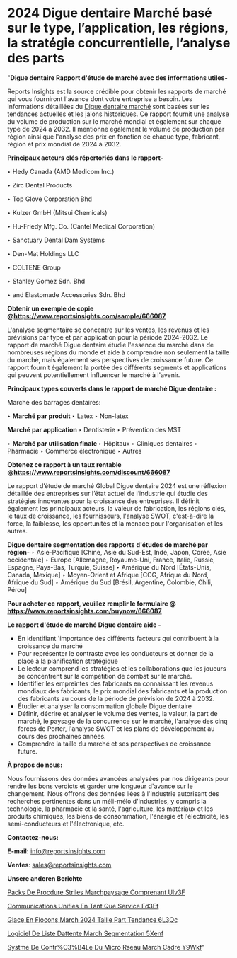 # 2024 Digue dentaire Marché basé sur le type, l’application, les régions, la stratégie concurrentielle, l’analyse des parts

"<strong>Digue dentaire Rapport d'étude de marché avec des informations utiles-</strong>

Reports Insights est la source crédible pour obtenir les rapports de marché qui vous fourniront l'avance dont votre entreprise a besoin. Les informations détaillées du <a href=https://www.reportsinsights.com/sample/666087>Digue dentaire marché</a> sont basées sur les tendances actuelles et les jalons historiques. Ce rapport fournit une analyse du volume de production sur le marché mondial et également sur chaque type de 2024 à 2032. Il mentionne également le volume de production par région ainsi que l'analyse des prix en fonction de chaque type, fabricant, région et prix mondial de 2024 à 2032.

<b>Principaux acteurs clés répertoriés dans le rapport-</b>

‣ Hedy Canada (AMD Medicom Inc.)

‣ Zirc Dental Products

‣ Top Glove Corporation Bhd

‣ Kulzer GmbH (Mitsui Chemicals)

‣ Hu-Friedy Mfg. Co. (Cantel Medical Corporation)

‣ Sanctuary Dental Dam Systems

‣ Den-Mat Holdings LLC

‣ COLTENE Group

‣ Stanley Gomez Sdn. Bhd

‣ and Elastomade Accessories Sdn. Bhd

<strong><b>Obtenir un exemple de copie @</b></strong><a href=https://www.reportsinsights.com/sample/666087><strong><b>https://www.reportsinsights.com/sample/666087</b></strong></a>

L'analyse segmentaire se concentre sur les ventes, les revenus et les prévisions par type et par application pour la période 2024-2032. Le rapport de marché Digue dentaire étudie l'essence du marché dans de nombreuses régions du monde et aide à comprendre non seulement la taille du marché, mais également ses perspectives de croissance future. Ce rapport fournit également la portée des différents segments et applications qui peuvent potentiellement influencer le marché à l'avenir.

<strong>Principaux types couverts dans le rapport de marché Digue dentaire :</strong>

Marché des barrages dentaires:

‣  <strong> Marché par produit </strong>
‣ Latex
‣ Non-latex

<strong>Marché par application </strong>
‣ Dentisterie
‣ Prévention des MST

‣  <strong> <strong> Marché par utilisation finale </strong> </strong>
‣ Hôpitaux
‣ Cliniques dentaires
‣ Pharmacie
‣ Commerce électronique
‣ Autres

<strong><b>Obtenez ce rapport à un taux rentable @</b></strong><a href=https://www.reportsinsights.com/discount/666087><strong><b>https://www.reportsinsights.com/discount/666087</b></strong></a>

Le rapport d’étude de marché Global Digue dentaire 2024 est une réflexion détaillée des entreprises sur l’état actuel de l’industrie qui étudie des stratégies innovantes pour la croissance des entreprises. Il définit également les principaux acteurs, la valeur de fabrication, les régions clés, le taux de croissance, les fournisseurs, l'analyse SWOT, c'est-à-dire la force, la faiblesse, les opportunités et la menace pour l'organisation et les autres.

<strong>Digue dentaire segmentation des rapports d'études de marché par région-</strong>
‣ Asie-Pacifique [Chine, Asie du Sud-Est, Inde, Japon, Corée, Asie occidentale]
‣ Europe [Allemagne, Royaume-Uni, France, Italie, Russie, Espagne, Pays-Bas, Turquie, Suisse]
‣ Amérique du Nord [États-Unis, Canada, Mexique]
‣ Moyen-Orient et Afrique [CCG, Afrique du Nord, Afrique du Sud]
‣ Amérique du Sud [Brésil, Argentine, Colombie, Chili, Pérou]

<strong>Pour acheter ce rapport, veuillez remplir le formulaire @   <a href=https://www.reportsinsights.com/buynow/666087>https://www.reportsinsights.com/buynow/666087</a></strong>

<strong>Le rapport d'étude de marché Digue dentaire aide -</strong>
<ul>
  <li>En identifiant 'importance des différents facteurs qui contribuent à la croissance du marché</li>
  <li>Pour représenter le contraste avec les conducteurs et donner de la place à la planification stratégique</li>
  <li>Le lecteur comprend les stratégies et les collaborations que les joueurs se concentrent sur la compétition de combat sur le marché.</li>
  <li>Identifier les empreintes des fabricants en connaissant les revenus mondiaux des fabricants, le prix mondial des fabricants et la production des fabricants au cours de la période de prévision de 2024 à 2032.</li>
  <li>Étudier et analyser la consommation globale Digue dentaire</li>
  <li>Définir, décrire et analyser le volume des ventes, la valeur, la part de marché, le paysage de la concurrence sur le marché, l'analyse des cinq forces de Porter, l'analyse SWOT et les plans de développement au cours des prochaines années.</li>
  <li>Comprendre la taille du marché et ses perspectives de croissance future.</li>
</ul>
<strong>À propos de nous:</strong>

Nous fournissons des données avancées analysées par nos dirigeants pour rendre les bons verdicts et garder une longueur d'avance sur le changement. Nous offrons des données liées à l'industrie autorisant des recherches pertinentes dans un méli-mélo d'industries, y compris la technologie, la pharmacie et la santé, l'agriculture, les matériaux et les produits chimiques, les biens de consommation, l'énergie et l'électricité, les semi-conducteurs et l'électronique, etc.

<strong>Contactez-nous:</strong>

<strong>E-mail:</strong> <a href=mailto:info@reportsinsights.com>info@reportsinsights.com</a>

<strong>Ventes</strong>: <a href=mailto:sales@reportsinsights.com>sales@reportsinsights.com</a>

<strong>Unsere anderen Berichte</strong>

<a href=https://www.linkedin.com/pulse/packs-de-proc%C3%A9dure-st%C3%A9riles-march%C3%A9paysage-comprenant-ulv3f/>Packs De Procdure Striles Marchpaysage Comprenant Ulv3F</a>

<a href=https://www.linkedin.com/pulse/communications-unifi%C3%A9es-en-tant-que-service-fd3ef/>Communications Unifies En Tant Que Service Fd3Ef</a>

<a href=https://www.linkedin.com/pulse/glace-en-flocons-march%C3%A9-2024-taille-part-tendance-6l3qc/>Glace En Flocons March 2024 Taille Part Tendance 6L3Qc</a>

<a href=https://www.linkedin.com/pulse/logiciel-de-liste-dattente-march%C3%A9-segmentation-5xenf/>Logiciel De Liste Dattente March Segmentation 5Xenf</a>

<a href=https://www.linkedin.com/pulse/syst%C3%A8me-de-contr%C3%B4le-du-micro-r%C3%A9seau-march%C3%A9-cadre-y9wkf/>Systme De Contr%C3%B4Le Du Micro Rseau March Cadre Y9Wkf</a>"

